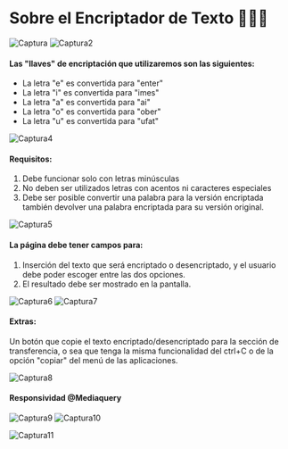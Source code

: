 <h1>Sobre el Encriptador de Texto 👨‍💻🔗</h1>

![Captura](https://github.com/user-attachments/assets/b92f5254-33cb-4222-9946-d8d99d2978a7) ![Captura2](https://github.com/user-attachments/assets/d1971f85-b815-469b-a011-323eed7952f6)

<h4><b>Las "llaves" de encriptación que utilizaremos son las siguientes:</b></h4>

<ul>
  <li>La letra "e" es convertida para "enter"</li>
  <li>La letra "i" es convertida para "imes"</li>
  <li>La letra "a" es convertida para "ai"</li>
  <li>La letra "o" es convertida para "ober"</li>
  <li>La letra "u" es convertida para "ufat"</li>
</ul>

![Captura4](https://github.com/user-attachments/assets/83c57a8a-9a2a-443b-8a36-1541d85109e3)
<p></p>
<p></p>

<h4><b>Requisitos:</b></h4>
<ol>
  <li> Debe funcionar solo con letras minúsculas</li>
  <li> No deben ser utilizados letras con acentos ni caracteres especiales</li>
  <li> Debe ser posible convertir una palabra para la versión encriptada también devolver una palabra encriptada para su versión original.</li>
</ol>

![Captura5](https://github.com/user-attachments/assets/1945677f-c71a-477b-9123-20ade786460e)
<p></p>
<p></p>

<h4><b>La página debe tener campos para:</b></h4>
<ol>
  <li> Inserción del texto que será encriptado o desencriptado, y el usuario debe poder escoger entre las dos opciones.</li>
  <li> El resultado debe ser mostrado en la pantalla.</li>
</ol>

![Captura6](https://github.com/user-attachments/assets/1ea02856-a897-4332-926a-595be9e262c9) ![Captura7](https://github.com/user-attachments/assets/e69b1efc-d23c-4ba1-abff-64181d04cb16)
<p></p>
<p></p>

<h4><b>Extras:</b></h4>
Un botón que copie el texto encriptado/desencriptado para la sección de transferencia, o sea que tenga la misma funcionalidad del ctrl+C o de la opción "copiar" del menú de las aplicaciones.
<p></p>
<p></p>

![Captura8](https://github.com/user-attachments/assets/79300382-2111-4524-994f-f85d17c7d495)
<p></p>
<p></p>

<h4><b>Responsividad @Mediaquery</b></h4>

![Captura9](https://github.com/user-attachments/assets/b8989432-533c-4bec-b113-69977ee9fce6) ![Captura10](https://github.com/user-attachments/assets/9a2f99d0-ea16-4e01-8da1-b07c3b7ddfef)

![Captura11](https://github.com/user-attachments/assets/de666ac6-3326-4a1b-a476-0e47275407e6)




